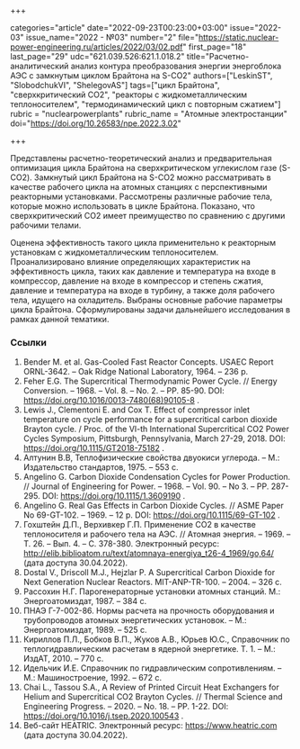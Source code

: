 +++

categories="article"
date="2022-09-23T00:23:00+03:00"
issue="2022-03"
issue_name="2022 - №03"
number="2"
file="https://static.nuclear-power-engineering.ru/articles/2022/03/02.pdf"
first_page="18"
last_page="29"
udc="621.039.526:621.1.018.2"
title="Расчетно-аналитический анализ контура преобразования энергии энергоблока АЭС с замкнутым циклом Брайтона на S-CО2"
authors=["LeskinST", "SlobodchukVI", "ShelegovAS"]
tags=["цикл Брайтона", "сверхкритический CO2", "реакторы с жидкометаллическим теплоносителем", "термодинамический цикл с повторным сжатием"]
rubric = "nuclearpowerplants"
rubric_name = "Атомные электростанции"
doi="https://doi.org/10.26583/npe.2022.3.02"

+++

Представлены расчетно-теоретический анализ и предварительная оптимизация цикла Брайтона на сверхкритическом углекислом газе (S-CO2). Замкнутый цикл Брайтона на S-CO2  можно рассматривать в качестве рабочего цикла на атомных станциях с перспективными реакторными установками. Рассмотрены различные рабочие тела, которые можно использовать в цикле Брайтона. Показано, что сверхкритический CO2 имеет преимущество по сравнению с другими рабочими телами.

Оценена эффективность такого цикла применительно к реакторным установкам с жидкометаллическим теплоносителем. Проанализировано влияние определяющих характеристик на эффективность цикла, таких как давление и температура на входе в компрессор, давление на входе в компрессор и степень сжатия, давление и температура на входе в турбину, а также доля рабочего тела, идущего на охладитель. Выбраны основные рабочие параметры цикла Брайтона. Сформулированы задачи дальнейшего исследования в рамках данной тематики.

### Ссылки

1. Bender M. et al. Gas-Cooled Fast Reactor Concepts. USAEC Report ORNL-3642. – Oak Ridge National Laboratory, 1964. – 236 p.
2. Feher E.G. The Supercritical Thermodynamic Power Cycle. // Energy Conversion. – 1968. – Vol. 8. – No. 2. – PP. 85-90. DOI: https://doi.org/10.1016/0013-7480(68)90105-8 .
3. Lewis J., Clementoni E. and Cox T. Effect of compressor inlet temperature on cycle performance for a supercritical carbon dioxide Brayton cycle. / Proc. of the VI-th International Supercritical CO2 Power Cycles Symposium, Pittsburgh, Pennsylvania, March 27-29, 2018. DOI: https://doi.org/10.1115/GT2018-75182 .
4. Алтунин В.В, Теплофизические свойства двуокиси углерода. – М.: Издательство стандартов, 1975. – 553 с.
5. Angelino G. Carbon Dioxide Condensation Cycles for Power Production. // Journal of Engineering for Power. – 1968. – Vol. 90. – No 3. – PP. 287-295. DOI: https://doi.org/10.1115/1.3609190 .
6. Angelino G. Real Gas Effects in Carbon Dioxide Cycles. // ASME Paper No 69-GT-102. – 1969. – 12 p. DOI: https://doi.org/10.1115/69-GT-102 .
7. Гохштейн Д.П., Верхивкер Г.П. Применение СО2 в качестве теплоносителя и рабочего тела на АЭС. // Атомная энергия. – 1969. – Т. 26. – Вып. 4. – С. 378-380. Электронный ресурс: http://elib.biblioatom.ru/text/atomnaya-energiya_t26-4_1969/go,64/ (дата доступа 30.04.2022).
8. Dostal V., Driscoll M.J., Hejzlar P. A Supercritical Carbon Dioxide for Next Generation Nuclear Reactors. MIT-ANP-TR-100. – 2004. – 326 с.
9. Рассохин Н.Г. Парогенераторные установки атомных станций. М.: Энергоатомиздат, 1987. – 384 с.
10. ПНАЭ Г-7-002-86. Нормы расчета на прочность оборудования и трубопроводов атомных энергетических установок. – М.: Энергоатомиздат, 1989. – 525 с.
11. Кириллов П.Л., Бобков В.П., Жуков А.В., Юрьев Ю.С., Справочник по теплогидравлическим расчетам в ядерной энергетике. Т. 1. – М.: ИздАТ, 2010. – 770 с.
12. Идельчик И.Е. Справочник по гидравлическим сопротивлениям. – М.: Машиностроение, 1992. – 672 с.
13. Chai L., Tassou S.A., A Review of Printed Circuit Heat Exchangers for Helium and Supercritical CO2  Brayton Cycles. // Thermal Science and Engineering Progress. – 2020. – No. 18. – PP. 1-22. DOI: https://doi.org/10.1016/j.tsep.2020.100543 .
14. Веб-сайт HEATRIC. Электронный ресурс: https://www.heatric.com (дата доступа 30.04.2022).
